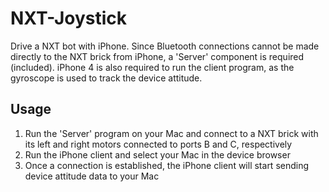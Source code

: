 NXT-Joystick
============

Drive a NXT bot with iPhone. Since Bluetooth connections cannot be made directly to the NXT brick from iPhone, a 'Server' component is required (included). iPhone 4 is also required to run the client program, as the gyroscope is used to track the device attitude.

Usage
-----

1. Run the 'Server' program on your Mac and connect to a NXT brick with its left and right motors connected to ports B and C, respectively
2. Run the iPhone client and select your Mac in the device browser
3. Once a connection is established, the iPhone client will start sending device attitude data to your Mac
